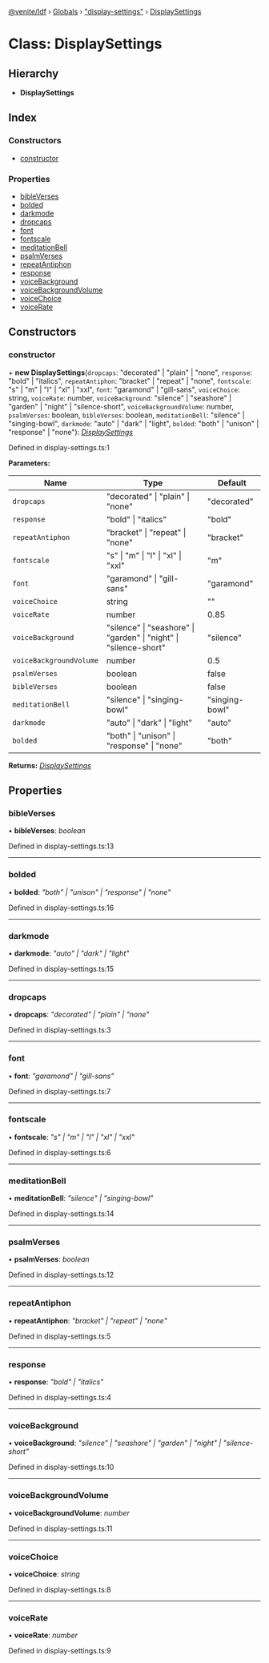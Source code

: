[@venite/ldf](../README.md) › [Globals](../globals.md) › ["display-settings"](../modules/_display_settings_.md) › [DisplaySettings](_display_settings_.displaysettings.md)

# Class: DisplaySettings

## Hierarchy

* **DisplaySettings**

## Index

### Constructors

* [constructor](_display_settings_.displaysettings.md#constructor)

### Properties

* [bibleVerses](_display_settings_.displaysettings.md#bibleverses)
* [bolded](_display_settings_.displaysettings.md#bolded)
* [darkmode](_display_settings_.displaysettings.md#darkmode)
* [dropcaps](_display_settings_.displaysettings.md#dropcaps)
* [font](_display_settings_.displaysettings.md#font)
* [fontscale](_display_settings_.displaysettings.md#fontscale)
* [meditationBell](_display_settings_.displaysettings.md#meditationbell)
* [psalmVerses](_display_settings_.displaysettings.md#psalmverses)
* [repeatAntiphon](_display_settings_.displaysettings.md#repeatantiphon)
* [response](_display_settings_.displaysettings.md#response)
* [voiceBackground](_display_settings_.displaysettings.md#voicebackground)
* [voiceBackgroundVolume](_display_settings_.displaysettings.md#voicebackgroundvolume)
* [voiceChoice](_display_settings_.displaysettings.md#voicechoice)
* [voiceRate](_display_settings_.displaysettings.md#voicerate)

## Constructors

###  constructor

\+ **new DisplaySettings**(`dropcaps`: "decorated" | "plain" | "none", `response`: "bold" | "italics", `repeatAntiphon`: "bracket" | "repeat" | "none", `fontscale`: "s" | "m" | "l" | "xl" | "xxl", `font`: "garamond" | "gill-sans", `voiceChoice`: string, `voiceRate`: number, `voiceBackground`: "silence" | "seashore" | "garden" | "night" | "silence-short", `voiceBackgroundVolume`: number, `psalmVerses`: boolean, `bibleVerses`: boolean, `meditationBell`: "silence" | "singing-bowl", `darkmode`: "auto" | "dark" | "light", `bolded`: "both" | "unison" | "response" | "none"): *[DisplaySettings](_display_settings_.displaysettings.md)*

Defined in display-settings.ts:1

**Parameters:**

Name | Type | Default |
------ | ------ | ------ |
`dropcaps` | "decorated" &#124; "plain" &#124; "none" | "decorated" |
`response` | "bold" &#124; "italics" | "bold" |
`repeatAntiphon` | "bracket" &#124; "repeat" &#124; "none" | "bracket" |
`fontscale` | "s" &#124; "m" &#124; "l" &#124; "xl" &#124; "xxl" | "m" |
`font` | "garamond" &#124; "gill-sans" | "garamond" |
`voiceChoice` | string | "" |
`voiceRate` | number | 0.85 |
`voiceBackground` | "silence" &#124; "seashore" &#124; "garden" &#124; "night" &#124; "silence-short" | "silence" |
`voiceBackgroundVolume` | number | 0.5 |
`psalmVerses` | boolean | false |
`bibleVerses` | boolean | false |
`meditationBell` | "silence" &#124; "singing-bowl" | "singing-bowl" |
`darkmode` | "auto" &#124; "dark" &#124; "light" | "auto" |
`bolded` | "both" &#124; "unison" &#124; "response" &#124; "none" | "both" |

**Returns:** *[DisplaySettings](_display_settings_.displaysettings.md)*

## Properties

###  bibleVerses

• **bibleVerses**: *boolean*

Defined in display-settings.ts:13

___

###  bolded

• **bolded**: *"both" | "unison" | "response" | "none"*

Defined in display-settings.ts:16

___

###  darkmode

• **darkmode**: *"auto" | "dark" | "light"*

Defined in display-settings.ts:15

___

###  dropcaps

• **dropcaps**: *"decorated" | "plain" | "none"*

Defined in display-settings.ts:3

___

###  font

• **font**: *"garamond" | "gill-sans"*

Defined in display-settings.ts:7

___

###  fontscale

• **fontscale**: *"s" | "m" | "l" | "xl" | "xxl"*

Defined in display-settings.ts:6

___

###  meditationBell

• **meditationBell**: *"silence" | "singing-bowl"*

Defined in display-settings.ts:14

___

###  psalmVerses

• **psalmVerses**: *boolean*

Defined in display-settings.ts:12

___

###  repeatAntiphon

• **repeatAntiphon**: *"bracket" | "repeat" | "none"*

Defined in display-settings.ts:5

___

###  response

• **response**: *"bold" | "italics"*

Defined in display-settings.ts:4

___

###  voiceBackground

• **voiceBackground**: *"silence" | "seashore" | "garden" | "night" | "silence-short"*

Defined in display-settings.ts:10

___

###  voiceBackgroundVolume

• **voiceBackgroundVolume**: *number*

Defined in display-settings.ts:11

___

###  voiceChoice

• **voiceChoice**: *string*

Defined in display-settings.ts:8

___

###  voiceRate

• **voiceRate**: *number*

Defined in display-settings.ts:9
